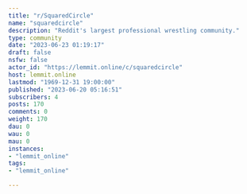 ```yaml
---
title: "r/SquaredCircle" 
name: "squaredcircle"
description: "Reddit's largest professional wrestling community."
type: community
date: "2023-06-23 01:19:17"
draft: false
nsfw: false
actor_id: "https://lemmit.online/c/squaredcircle"
host: lemmit.online
lastmod: "1969-12-31 19:00:00"
published: "2023-06-20 05:16:51"
subscribers: 4
posts: 170
comments: 0
weight: 170
dau: 0
wau: 0
mau: 0
instances:
- "lemmit_online"
tags: 
- "lemmit_online"

---
```

